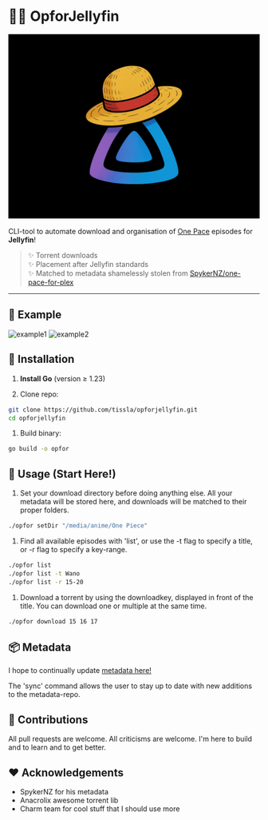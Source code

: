 # 🏴‍☠️ OpforJellyfin

![OpforJellyfin-logo](img/opforjellyfin.png)

CLI-tool to automate download and organisation of [One Pace](https://onepace.net) episodes for **Jellyfin**!

> ✨ Torrent downloads  
> ✨ Placement after Jellyfin standards  
> ✨ Matched to metadata shamelessly stolen from [SpykerNZ/one-pace-for-plex](https://github.com/SpykerNZ/one-pace-for-plex)  

---

## 📸 Example

![example1](example1.png)
![example2](example2.png)

## 🚀 Installation

1. **Install Go** (version ≥ 1.23)  

1. Clone repo:  

  ```bash
  git clone https://github.com/tissla/opforjellyfin.git
  cd opforjellyfin
  ```

1. Build binary:  

  ```bash
  go build -o opfor
  ```

## 🔧 Usage (Start Here!)

1. Set your download directory before doing anything else. All your metadata will be stored here, and downloads will be matched to their proper folders.  

  ```bash
  ./opfor setDir "/media/anime/One Piece"
  ```

1. Find all available episodes with 'list', or use the -t flag to specify a title, or -r flag to specify a key-range.

  ```bash
  ./opfor list
  ./opfor list -t Wano
  ./opfor list -r 15-20
  ```

1. Download a torrent by using the downloadkey, displayed in front of the title. You can download one or multiple at the same time.

  ```bash
  ./opfor download 15 16 17
  ```

## 📦 Metadata

I hope to continually update [metadata here!](https://github.com/tissla/one-pace-jellyfin)

The 'sync' command allows the user to stay up to date with new additions to the metadata-repo.

## 🤝 Contributions

All pull requests are welcome. All criticisms are welcome. I'm here to build and to learn and to get better.

## ❤️  Acknowledgements

- SpykerNZ for his metadata
- Anacrolix awesome torrent lib
- Charm team for cool stuff that I should use more
